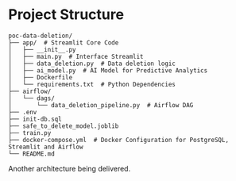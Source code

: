 # Project Structure

    poc-data-deletion/
    ├── app/  # Streamlit Core Code
    │   ├── __init__.py
    │   ├── main.py  # Interface Streamlit
    │   ├── data_deletion.py  # Data deletion logic
    │   ├── ai_model.py  # AI Model for Predictive Analytics
    │   ├── Dockerfile
    │   └── requirements.txt  # Python Dependencies
    ├── airflow/
    │   └── dags/
    │       └── data_deletion_pipeline.py  # Airflow DAG   
    ├── .env
    ├── init-db.sql
    ├── safe_to_delete_model.joblib
    ├── train.py
    ├── docker-compose.yml  # Docker Configuration for PostgreSQL, Streamlit and Airflow
    └── README.md

Another architecture being delivered.
